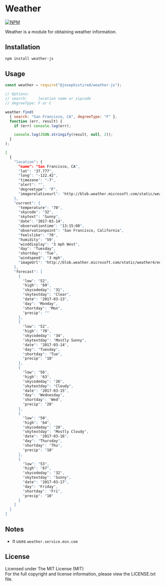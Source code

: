 # Weather

[![NPM][npm-image]][npm-url]

Weather is a module for obtaining weather information.

## Installation

```bash
npm install weather-js
```

## Usage

```javascript
const weather = require("@josephistired/weather-js");

// Options:
// search:     location name or zipcode
// degreeType: F or C

weather.find(
  { search: "San Francisco, CA", degreeType: "F" },
  function (err, result) {
    if (err) console.log(err);

    console.log(JSON.stringify(result, null, 2));
  }
);
```

```bash
[
  {
    "location": {
      "name": "San Francisco, CA",
      "lat": "37.777",
      "long": "-122.42",
      "timezone": "-7",
      "alert": "",
      "degreetype": "F",
      "imagerelativeurl": "http://blob.weather.microsoft.com/static/weather4/en-us/"
    },
    "current": {
      "temperature": "70",
      "skycode": "32",
      "skytext": "Sunny",
      "date": "2017-03-14",
      "observationtime": "13:15:00",
      "observationpoint": "San Francisco, California",
      "feelslike": "70",
      "humidity": "59",
      "winddisplay": "3 mph West",
      "day": "Tuesday",
      "shortday": "Tue",
      "windspeed": "3 mph",
      "imageUrl": "http://blob.weather.microsoft.com/static/weather4/en-us/law/32.gif"
    },
    "forecast": [
      {
        "low": "52",
        "high": "69",
        "skycodeday": "31",
        "skytextday": "Clear",
        "date": "2017-03-13",
        "day": "Monday",
        "shortday": "Mon",
        "precip": ""
      },
      {
        "low": "52",
        "high": "70",
        "skycodeday": "34",
        "skytextday": "Mostly Sunny",
        "date": "2017-03-14",
        "day": "Tuesday",
        "shortday": "Tue",
        "precip": "10"
      },
      {
        "low": "56",
        "high": "63",
        "skycodeday": "26",
        "skytextday": "Cloudy",
        "date": "2017-03-15",
        "day": "Wednesday",
        "shortday": "Wed",
        "precip": "20"
      },
      {
        "low": "50",
        "high": "64",
        "skycodeday": "28",
        "skytextday": "Mostly Cloudy",
        "date": "2017-03-16",
        "day": "Thursday",
        "shortday": "Thu",
        "precip": "10"
      },
      {
        "low": "53",
        "high": "67",
        "skycodeday": "32",
        "skytextday": "Sunny",
        "date": "2017-03-17",
        "day": "Friday",
        "shortday": "Fri",
        "precip": "10"
      }
    ]
  }
]
```

## Notes

- It uses `weather.service.msn.com`

## License

Licensed under The MIT License (MIT)  
For the full copyright and license information, please view the LICENSE.txt file.

[npm-url]: https://www.npmjs.com/package/@josephistired/weather-js
[npm-image]: https://badge.fury.io/js/weather-js.svg

